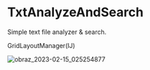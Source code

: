 # TxtAnalyzeAndSearch

Simple text file analyzer & search.

GridLayoutManager(IJ)

![obraz_2023-02-15_025254877](https://user-images.githubusercontent.com/81315830/218907170-1b251e73-c9b4-4bc1-9110-3397e26657e1.png)

